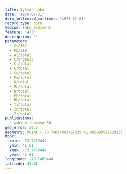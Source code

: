 ```yaml
---
title: Sylvan Lake
date: '1976-07-31'
date_collected_earliest: '1976-07-01'
record_type: core
medium: lake_sediment
feature: '473'
description: ''
parameters:
  - Cs/137
  - Pb/210
  - Al/total
  - C/organic
  - Cr/total
  - C/total
  - Cu/total
  - Fe/total
  - K/total
  - Mn/total
  - N/total
  - Pb/total
  - Rb/total
  - Ti/total
  - Zn/total
  - Zr/total
publications:
  - wahlen_thompson80
geo_error: 30.0
geometry: POINT (-73.74694443417829 41.60999999522913)
bbox:
  xmin: -73.7469444
  ymin: 41.61
  xmax: -73.7469444
  ymax: 41.61
longitude: -73.7469444
latitude: 41.61
---
```

